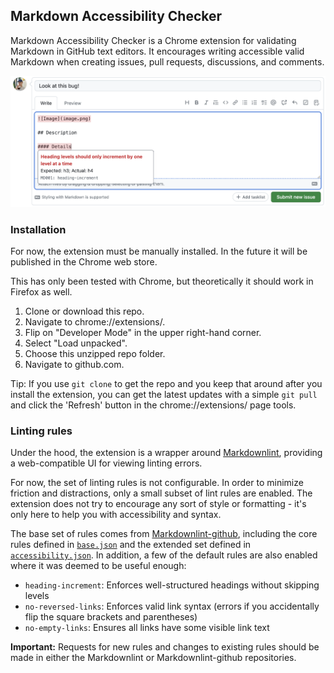 ## Markdown Accessibility Checker

Markdown Accessibility Checker is a Chrome extension for validating Markdown in GitHub text editors. It encourages writing accessible valid Markdown when creating issues, pull requests, discussions, and comments.

![Issue creation form on github.com with two lint errors visible. One is hovered over, showing a tooltip that says 'heading levels should only increment by one level at a time'](./assets/screenshot.png)

### Installation

For now, the extension must be manually installed. In the future it will be published in the Chrome web store.

This has only been tested with Chrome, but theoretically it should work in Firefox as well.

1. Clone or download this repo.
2. Navigate to chrome://extensions/.
3. Flip on "Developer Mode" in the upper right-hand corner.
4. Select "Load unpacked".
5. Choose this unzipped repo folder.
6. Navigate to github.com.

Tip: If you use `git clone` to get the repo and you keep that around after you install the extension, you can get the latest updates with a simple `git pull` and click the 'Refresh' button in the chrome://extensions/ page tools.

### Linting rules

Under the hood, the extension is a wrapper around [Markdownlint](https://github.com/markdownlint/markdownlint), providing a web-compatible UI for viewing linting errors.

For now, the set of linting rules is not configurable. In order to minimize friction and distractions, only a small subset of lint rules are enabled. The extension does not try to encourage any sort of style or formatting - it's only here to help you with accessibility and syntax.

The base set of rules comes from [Markdownlint-github](https://github.com/github/markdownlint-github), including the core rules defined in [`base.json`](https://github.com/github/markdownlint-github/blob/main/style/base.json) and the extended set defined in [`accessibility.json`](https://github.com/github/markdownlint-github/blob/main/style/accessibility.json). In addition, a few of the default rules are also enabled where it was deemed to be useful enough:

- `heading-increment`: Enforces well-structured headings without skipping levels
- `no-reversed-links`: Enforces valid link syntax (errors if you accidentally flip the square brackets and parentheses)
- `no-empty-links`: Ensures all links have some visible link text

**Important:** Requests for new rules and changes to existing rules should be made in either the Markdownlint or Markdownlint-github repositories.
